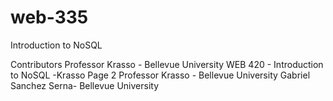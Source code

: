 # web-335
Introduction to NoSQL


Contributors Professor Krasso - Bellevue University WEB 420 - Introduction to NoSQL -Krasso Page 2 Professor Krasso - Bellevue University Gabriel Sanchez Serna- Bellevue University
